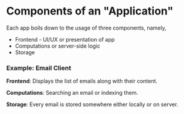 # Components of an "Application"

Each app boils down to the usage of three components, namely,

- Frontend - UI/UX or presentation of app
- Computations or server-side logic
- Storage

### Example: Email Client

**Frontend**:
Displays the list of emails along with their content.

**Computations**:
Searching an email or indexing them.

**Storage**:
Every email is stored somewhere either locally or on server.
